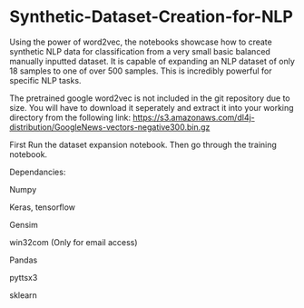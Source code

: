 # Synthetic-Dataset-Creation-for-NLP

Using the power of word2vec, the notebooks showcase how to create synthetic NLP data for classification from a very small basic balanced manually inputted dataset. It is capable of expanding an NLP dataset of only 18 samples to one of over 500 samples. This is incredibly powerful for specific NLP tasks.

The pretrained google word2vec is not included in the git repository due to size. You will have to download it seperately and extract it into your working directory from the following link:
https://s3.amazonaws.com/dl4j-distribution/GoogleNews-vectors-negative300.bin.gz

First Run the dataset expansion notebook. Then go through the training notebook.


Dependancies: 

Numpy

Keras, tensorflow

Gensim

win32com (Only for email access)

Pandas

pyttsx3

sklearn
